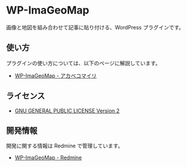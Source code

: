 # WP-ImaGeoMap

画像と地図を組み合わせて記事に貼り付ける、WordPress プラグインです。

## 使い方

プラグインの使い方については、以下のページに解説しています。

* [WP-ImaGeoMap - アカベコマイリ](http://akabeko.me/blog/software/wp-imageomap/)

## ライセンス

* [GNU GENERAL PUBLIC LICENSE Version 2](LICENSE.txt)

## 開発情報

開発に関する情報は Redmine で管理しています。

* [WP-ImaGeoMap - Redmine](http://akabeko.me/projects/projects/wp-imageomap)
